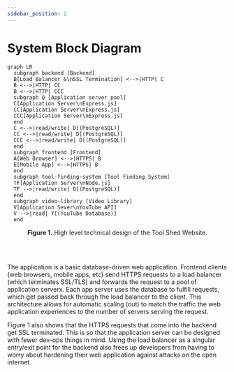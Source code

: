 ```yaml
---
sidebar_position: 2
---
```


# System Block Diagram

```mermaid
graph LR
  subgraph backend [Backend]
  B[Load Balancer &\nSSL Termination] <-->|HTTP| C
  B <-->|HTTP| CC
  B <-->|HTTP| CCC
  subgraph Q [Application server pool]
  C[Application Server\nExpress.js]
  CC[Application Server\nExpress.js]
  CCC[Application Server\nExpress.js]
  end
  C <-->|read/write| D[(PostgreSQL)]
  CC <-->|read/write| D[(PostgreSQL)]
  CCC <-->|read/write| D[(PostgreSQL)]
  end
  subgraph frontend [Frontend]
  A[Web Browser] <-->|HTTPS| B
  E[Mobile App] <-->|HTTPS| B
  end
  subgraph tool-finding-system [Tool Finding System]
  TF[Application Server\nNode.js]
  TF -->|read/write| D[(PostgreSQL)]
  end
  subgraph video-library [Video Library]
  V[Application Sever\nYouTube API]
  V -->|read| Y[(YouTube Database)]
  end

```
<p align="center"><b>Figure 1.</b> High level technical design of the Tool Shed Website.</p> 
<br></br>
 

The application is a basic database-driven web application. Frontend clients (web browsers, mobile apps, etc) send HTTPS requests to a load balancer (which terminates SSL/TLS) and forwards the request to a pool of application serverx. Each app server uses the database to fulfill requests, which get passed back through the load balancer to the client. This architecture allows for automatic scaling (out) to match the traffic the web application experiences to the number of servers serving the request. 

 

Figure 1 also shows that the HTTPS requests that come into the backend get SSL terminated. This is so that the application server can be designed with fewer dev-ops things in mind. Using the load balancer as a singular entry/exit point for the backend also frees up developers from having to worry about hardening their web application against attacks on the open internet.
